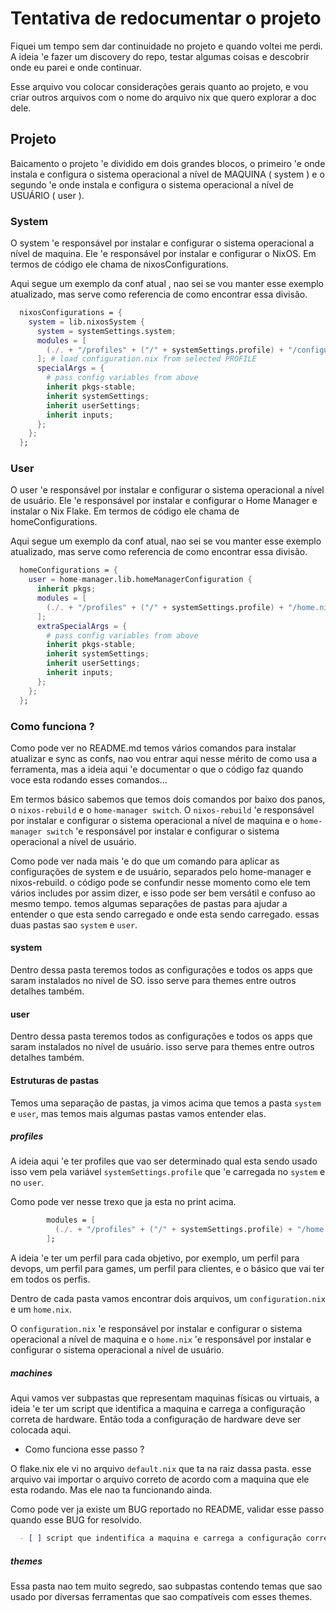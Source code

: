 # Tentativa de redocumentar o projeto

Fiquei um tempo sem dar continuidade no projeto e quando voltei me perdi. A ideia 'e fazer um discovery do repo, testar algumas coisas e descobrir onde eu parei e onde continuar.

Esse arquivo vou colocar considerações gerais quanto ao projeto, e vou criar outros arquivos com o nome do arquivo nix que quero explorar a doc dele.

## Projeto

Baicamento o projeto 'e dividido em dois grandes blocos, o primeiro 'e onde instala e configura o sistema operacional a nível de MAQUINA ( system ) e o segundo 'e onde instala e configura o sistema operacional a nível de USUÁRIO ( user ).

### System

O system 'e responsável por instalar e configurar o sistema operacional a nível de maquina. Ele 'e responsável por instalar e configurar o NixOS. Em termos de código ele chama de nixosConfigurations.

Aqui segue um exemplo da conf atual , nao sei se vou manter esse exemplo atualizado, mas serve como referencia de como encontrar essa divisão.

```nix
  nixosConfigurations = {
    system = lib.nixosSystem {
      system = systemSettings.system;
      modules = [
        (./. + "/profiles" + ("/" + systemSettings.profile) + "/configuration.nix")
      ]; # load configuration.nix from selected PROFILE
      specialArgs = {
        # pass config variables from above
        inherit pkgs-stable;
        inherit systemSettings;
        inherit userSettings;
        inherit inputs;
      };
    };
  };
```

### User

O user 'e responsável por instalar e configurar o sistema operacional a nível de usuário. Ele 'e responsável por instalar e configurar o Home Manager e instalar o Nix Flake. Em termos de código ele chama de homeConfigurations.

Aqui segue um exemplo da conf atual, nao sei se vou manter esse exemplo atualizado, mas serve como referencia de como encontrar essa divisão.

```nix
  homeConfigurations = {
    user = home-manager.lib.homeManagerConfiguration {
      inherit pkgs;
      modules = [
        (./. + "/profiles" + ("/" + systemSettings.profile) + "/home.nix") # load home.nix from selected PROFILE
      ];
      extraSpecialArgs = {
        # pass config variables from above
        inherit pkgs-stable;
        inherit systemSettings;
        inherit userSettings;
        inherit inputs;
      };
    };
  };
```

### Como funciona ?

Como pode ver no README.md temos vários comandos para instalar atualizar e sync as confs, nao vou entrar aqui nesse mérito de como usa a ferramenta, mas a ideia aqui 'e documentar o que o código faz quando voce esta rodando esses comandos...

Em termos básico sabemos que temos dois comandos por baixo dos panos, o `nixos-rebuild` e o `home-manager switch`. O `nixos-rebuild` 'e responsável por instalar e configurar o sistema operacional a nível de maquina e o `home-manager switch` 'e responsável por instalar e configurar o sistema operacional a nível de usuário.

Como pode ver nada mais 'e do que um comando para aplicar as configurações de system e de usuário, separados pelo home-manager e nixos-rebuild. o código pode se confundir nesse momento como ele tem vários includes por assim dizer, e isso pode ser bem versátil e confuso ao mesmo tempo. temos algumas separações de pastas para ajudar a entender o que esta sendo carregado e onde esta sendo carregado. essas duas pastas sao `system` e `user`.

#### system

Dentro dessa pasta teremos todos as configurações e todos os apps que saram instalados no nível de SO. isso serve para themes entre outros detalhes também.

#### user

Dentro dessa pasta teremos todos as configurações e todos os apps que saram instalados no nível de usuário. isso serve para themes entre outros detalhes também.

#### Estruturas de pastas

Temos uma separação de pastas, ja vimos acima que temos a pasta `system` e `user`, mas temos mais algumas pastas vamos entender elas.

##### profiles

A ideia aqui 'e ter profiles que vao ser determinado qual esta sendo usado isso vem pela variável `systemSettings.profile` que 'e carregada no `system` e no `user`.

Como pode ver nesse trexo que ja esta no print acima.

```nix
        modules = [
          (./. + "/profiles" + ("/" + systemSettings.profile) + "/home.nix") # load home.nix from selected PROFILE
        ];
```

A ideia 'e ter um perfil para cada objetivo, por exemplo, um perfil para devops, um perfil para games, um perfil para clientes, e o básico que vai ter em todos os perfis.

Dentro de cada pasta vamos encontrar dois arquivos, um `configuration.nix` e um `home.nix`.

O `configuration.nix` 'e responsável por instalar e configurar o sistema operacional a nível de maquina e o `home.nix` 'e responsável por instalar e configurar o sistema operacional a nível de usuário.

##### machines

Aqui vamos ver subpastas que representam maquinas físicas ou virtuais, a ideia 'e ter um script que identifica a maquina e carrega a configuração correta de hardware. Então toda a configuração de hardware deve ser colocada aqui.

- Como funciona esse passo ?

O flake.nix ele vi no arquivo `default.nix` que ta na raiz dassa pasta. esse arquivo vai importar o arquivo correto de acordo com a maquina que ele esta rodando. Mas ele nao ta funcionando ainda.

Como pode ver ja existe um BUG reportado no README, validar esse passo quando esse BUG for resolvido.

```md
  - [ ] script que indentifica a maquina e carrega a configuração correta de hardware
```

##### themes

Essa pasta nao tem muito segredo, sao subpastas contendo temas que sao usado por diversas ferramentas que sao compatíveis com esses themes.
